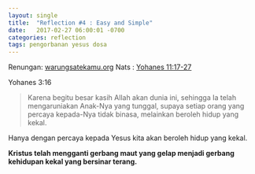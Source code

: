 ```yaml
---
layout: single
title:  "Reflection #4 : Easy and Simple"
date:   2017-02-27 06:00:01 -0700
categories: reflection 
tags: pengorbanan yesus dosa
---
```

Renungan: [warungsatekamu.org](http://warungsatekamu.org)		Nats : [Yohanes 11:17-27](http://www.warungsatekamu.org/2017/02/mudah-dan-sederhana/)

Yohanes 3:16
> Karena begitu besar kasih Allah akan dunia ini, sehingga Ia telah mengaruniakan Anak-Nya yang tunggal, supaya setiap orang yang percaya kepada-Nya tidak binasa, melainkan beroleh hidup yang kekal.

Hanya dengan percaya kepada Yesus kita akan beroleh hidup yang kekal.

**Kristus telah mengganti gerbang maut yang gelap menjadi gerbang kehidupan kekal yang bersinar terang.**




